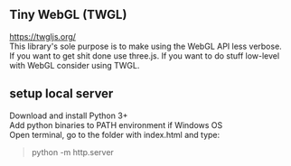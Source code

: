 
## Tiny WebGL (TWGL)
https://twgljs.org/  
This library's sole purpose is to make using the WebGL API less verbose.  
If you want to get shit done use three.js. If you want to do stuff low-level with WebGL consider using TWGL.

## setup local server
Download and install Python 3+  
Add python binaries to PATH environment if Windows OS  
Open terminal, go to the folder with index.html and type:  
> python -m http.server
